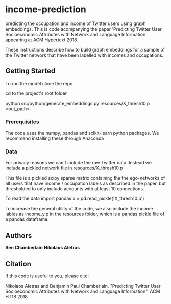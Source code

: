# income-prediction
predicting the occupation and income of Twitter users using graph embeddings. This is code acompanying the paper 'Predicting Twitter User Socioeconomic Attributes with Network and Language Information' appearing at ACM Hypertext 2018.

These instructions describe how to build graph embeddings for a sample of the Twitter network that have been labelled with incomes and occupations. 

## Getting Started

To run the model clone the repo 

cd to the project's root folder

python src/python/generate_embeddings.py resources/X_thresh10.p <out_path>

### Prerequisites

The code uses the numpy, pandas and scikit-learn python packages. We recommend installing these through Anaconda

### Data

For privacy reasons we can't include the raw Twitter data. Instead we include a pickled network file in resources/X_thresh10.p

This file is a pickled scipy sparse matrix containing the the ego-networks of all users that have income / occupation labels as described in the paper, but thresholded to only include accounts with at least 10 connections.

To read the data 
import pandas
x = pd.read_pickle('X_thresh10.p')

To increase the general utility of the code, we also include the income lables as income_y.p in the resources folder, which is a pandas pickle file of a pandas dataframe.

## Authors

**Ben Chamberlain**
**Nikolaos Aletras**

## Citation

If this code is useful to you, please cite:

Nikolaos Aletras and Benjamin Paul Chamberlain. "Predicting Twitter User Socioeconomic Attributes with Network and Language Information", ACM HT18 2018.
